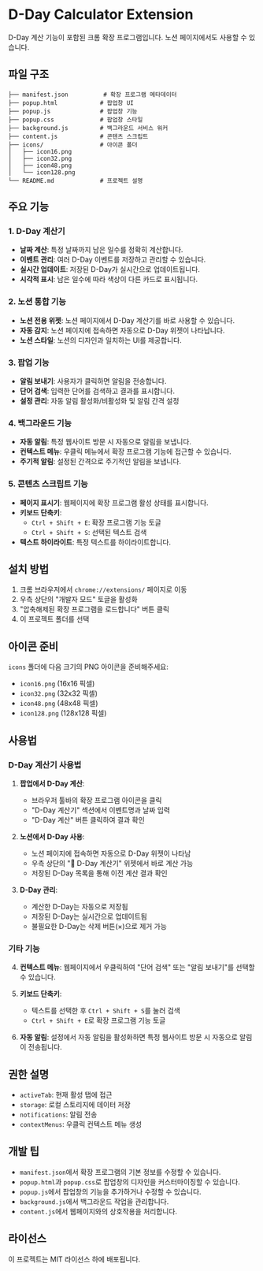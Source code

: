 # D-Day Calculator Extension

D-Day 계산 기능이 포함된 크롬 확장 프로그램입니다. 노션 페이지에서도 사용할 수 있습니다.

## 파일 구조

```
├── manifest.json          # 확장 프로그램 메타데이터
├── popup.html            # 팝업창 UI
├── popup.js              # 팝업창 기능
├── popup.css             # 팝업창 스타일
├── background.js         # 백그라운드 서비스 워커
├── content.js            # 콘텐츠 스크립트
├── icons/                # 아이콘 폴더
│   ├── icon16.png
│   ├── icon32.png
│   ├── icon48.png
│   └── icon128.png
└── README.md             # 프로젝트 설명
```

## 주요 기능

### 1. D-Day 계산기
- **날짜 계산**: 특정 날짜까지 남은 일수를 정확히 계산합니다.
- **이벤트 관리**: 여러 D-Day 이벤트를 저장하고 관리할 수 있습니다.
- **실시간 업데이트**: 저장된 D-Day가 실시간으로 업데이트됩니다.
- **시각적 표시**: 남은 일수에 따라 색상이 다른 카드로 표시됩니다.

### 2. 노션 통합 기능
- **노션 전용 위젯**: 노션 페이지에서 D-Day 계산기를 바로 사용할 수 있습니다.
- **자동 감지**: 노션 페이지에 접속하면 자동으로 D-Day 위젯이 나타납니다.
- **노션 스타일**: 노션의 디자인과 일치하는 UI를 제공합니다.

### 3. 팝업 기능
- **알림 보내기**: 사용자가 클릭하면 알림을 전송합니다.
- **단어 검색**: 입력한 단어를 검색하고 결과를 표시합니다.
- **설정 관리**: 자동 알림 활성화/비활성화 및 알림 간격 설정

### 4. 백그라운드 기능
- **자동 알림**: 특정 웹사이트 방문 시 자동으로 알림을 보냅니다.
- **컨텍스트 메뉴**: 우클릭 메뉴에서 확장 프로그램 기능에 접근할 수 있습니다.
- **주기적 알림**: 설정된 간격으로 주기적인 알림을 보냅니다.

### 5. 콘텐츠 스크립트 기능
- **페이지 표시기**: 웹페이지에 확장 프로그램 활성 상태를 표시합니다.
- **키보드 단축키**: 
  - `Ctrl + Shift + E`: 확장 프로그램 기능 토글
  - `Ctrl + Shift + S`: 선택된 텍스트 검색
- **텍스트 하이라이트**: 특정 텍스트를 하이라이트합니다.

## 설치 방법

1. 크롬 브라우저에서 `chrome://extensions/` 페이지로 이동
2. 우측 상단의 "개발자 모드" 토글을 활성화
3. "압축해제된 확장 프로그램을 로드합니다" 버튼 클릭
4. 이 프로젝트 폴더를 선택

## 아이콘 준비

`icons` 폴더에 다음 크기의 PNG 아이콘을 준비해주세요:
- `icon16.png` (16x16 픽셀)
- `icon32.png` (32x32 픽셀)
- `icon48.png` (48x48 픽셀)
- `icon128.png` (128x128 픽셀)

## 사용법

### D-Day 계산기 사용법

1. **팝업에서 D-Day 계산**:
   - 브라우저 툴바의 확장 프로그램 아이콘을 클릭
   - "D-Day 계산기" 섹션에서 이벤트명과 날짜 입력
   - "D-Day 계산" 버튼 클릭하여 결과 확인

2. **노션에서 D-Day 사용**:
   - 노션 페이지에 접속하면 자동으로 D-Day 위젯이 나타남
   - 우측 상단의 "📅 D-Day 계산기" 위젯에서 바로 계산 가능
   - 저장된 D-Day 목록을 통해 이전 계산 결과 확인

3. **D-Day 관리**:
   - 계산한 D-Day는 자동으로 저장됨
   - 저장된 D-Day는 실시간으로 업데이트됨
   - 불필요한 D-Day는 삭제 버튼(×)으로 제거 가능

### 기타 기능

4. **컨텍스트 메뉴**: 웹페이지에서 우클릭하여 "단어 검색" 또는 "알림 보내기"를 선택할 수 있습니다.

5. **키보드 단축키**: 
   - 텍스트를 선택한 후 `Ctrl + Shift + S`를 눌러 검색
   - `Ctrl + Shift + E`로 확장 프로그램 기능 토글

6. **자동 알림**: 설정에서 자동 알림을 활성화하면 특정 웹사이트 방문 시 자동으로 알림이 전송됩니다.

## 권한 설명

- `activeTab`: 현재 활성 탭에 접근
- `storage`: 로컬 스토리지에 데이터 저장
- `notifications`: 알림 전송
- `contextMenus`: 우클릭 컨텍스트 메뉴 생성

## 개발 팁

- `manifest.json`에서 확장 프로그램의 기본 정보를 수정할 수 있습니다.
- `popup.html`과 `popup.css`로 팝업창의 디자인을 커스터마이징할 수 있습니다.
- `popup.js`에서 팝업창의 기능을 추가하거나 수정할 수 있습니다.
- `background.js`에서 백그라운드 작업을 관리합니다.
- `content.js`에서 웹페이지와의 상호작용을 처리합니다.

## 라이선스

이 프로젝트는 MIT 라이선스 하에 배포됩니다.
